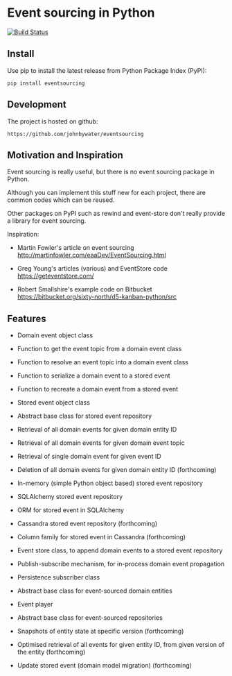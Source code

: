 # Event sourcing in Python

[![Build Status](https://secure.travis-ci.org/johnbywater/eventsourcing.png)](https://travis-ci.org/johnbywater/eventsourcing)

## Install

Use pip to install the latest release from Python Package Index (PyPI):

    pip install eventsourcing


## Development

The project is hosted on github:

    https://github.com/johnbywater/eventsourcing


## Motivation and Inspiration

Event sourcing is really useful, but there is no event sourcing package in Python.

Although you can implement this stuff new for each project, there are common codes which can be reused.

Other packages on PyPI such as rewind and event-store don't really provide a library for event sourcing.

Inspiration:

* Martin Fowler's article on event sourcing http://martinfowler.com/eaaDev/EventSourcing.html

* Greg Young's articles (various) and EventStore code https://geteventstore.com/
 
* Robert Smallshire's example code on Bitbucket https://bitbucket.org/sixty-north/d5-kanban-python/src

## Features

* Domain event object class

* Function to get the event topic from a domain event class

* Function to resolve an event topic into a domain event class

* Function to serialize a domain event to a stored event

* Function to recreate a domain event from a stored event

* Stored event object class

* Abstract base class for stored event repository

* Retrieval of all domain events for given domain entity ID

* Retrieval of all domain events for given domain event topic

* Retrieval of single domain event for given event ID

* Deletion of all domain events for given domain entity ID (forthcoming)

* In-memory (simple Python object based) stored event repository

* SQLAlchemy stored event repository

* ORM for stored event in SQLAlchemy

* Cassandra stored event repository (forthcoming)

* Column family for stored event in Cassandra (forthcoming)

* Event store class, to append domain events to a stored event repository

* Publish-subscribe mechanism, for in-process domain event propagation

* Persistence subscriber class

* Abstract base class for event-sourced domain entities

* Event player

* Abstract base class for event-sourced repositories

* Snapshots of entity state at specific version (forthcoming)

* Optimised retrieval of all events for given entity ID, from given version of the entity (forthcoming)

* Update stored event (domain model migration) (forthcoming)
